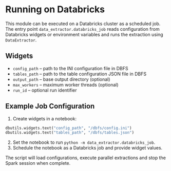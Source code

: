 # Running on Databricks

This module can be executed on a Databricks cluster as a scheduled job.
The entry point `data_extractor.databricks_job` reads configuration from
Databricks widgets or environment variables and runs the extraction using
`DataExtractor`.

## Widgets
- `config_path`  – path to the INI configuration file in DBFS
- `tables_path`  – path to the table configuration JSON file in DBFS
- `output_path`  – base output directory (optional)
- `max_workers`  – maximum worker threads (optional)
- `run_id`       – optional run identifier

## Example Job Configuration
1. Create widgets in a notebook:
```python
dbutils.widgets.text("config_path", "/dbfs/config.ini")
dbutils.widgets.text("tables_path", "/dbfs/tables.json")
```
2. Set the notebook to run `python -m data_extractor.databricks_job`.
3. Schedule the notebook as a Databricks job and provide widget values.

The script will load configurations, execute parallel extractions and stop the
Spark session when complete.
